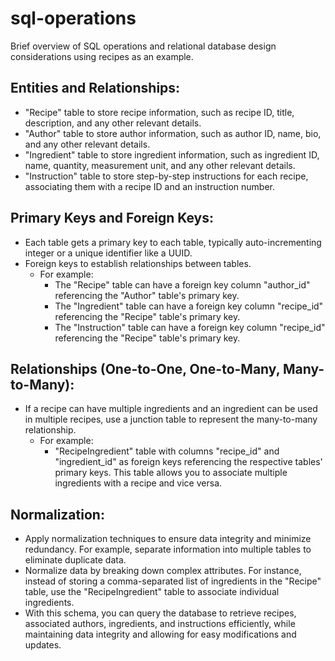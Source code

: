 # sql-operations

Brief overview of SQL operations and relational database design considerations using recipes as an example.

## Entities and Relationships:

- "Recipe" table to store recipe information, such as recipe ID, title, description, and any other relevant details.
- "Author" table to store author information, such as author ID, name, bio, and any other relevant details.
- "Ingredient" table to store ingredient information, such as ingredient ID, name, quantity, measurement unit, and any other relevant details.
- "Instruction" table to store step-by-step instructions for each recipe, associating them with a recipe ID and an instruction number.

## Primary Keys and Foreign Keys:

- Each table gets a primary key to each table, typically auto-incrementing integer or a unique identifier like a UUID.
- Foreign keys to establish relationships between tables. 
  - For example:
    - The "Recipe" table can have a foreign key column "author_id" referencing the "Author" table's primary key.
    - The "Ingredient" table can have a foreign key column "recipe_id" referencing the "Recipe" table's primary key.
    - The "Instruction" table can have a foreign key column "recipe_id" referencing the "Recipe" table's primary key.
  
## Relationships (One-to-One, One-to-Many, Many-to-Many):

- If a recipe can have multiple ingredients and an ingredient can be used in multiple recipes, use a junction table to represent the many-to-many relationship. 
  - For example:
    - "RecipeIngredient" table with columns "recipe_id" and "ingredient_id" as foreign keys referencing the respective tables' primary keys. This table allows you to associate multiple ingredients with a recipe and vice versa.

## Normalization:

- Apply normalization techniques to ensure data integrity and minimize redundancy. For example, separate information into multiple tables to eliminate duplicate data.
- Normalize data by breaking down complex attributes. For instance, instead of storing a comma-separated list of ingredients in the "Recipe" table, use the "RecipeIngredient" table to associate individual ingredients.
- With this schema, you can query the database to retrieve recipes, associated authors, ingredients, and instructions efficiently, while maintaining data integrity and allowing for easy modifications and updates.
